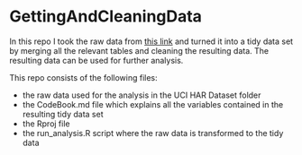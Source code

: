 # GettingAndCleaningData
In this repo I took the raw data from [this link](http://archive.ics.uci.edu/ml/datasets/Human+Activity+Recognition+Using+Smartphones) and turned it into a tidy data set by merging all the relevant tables and cleaning the resulting data. The resulting data can be used for further analysis.

This repo consists of the following files:

* the raw data used for the analysis in the UCI HAR Dataset folder
* the CodeBook.md file which explains all the variables contained in the resulting tidy data set
* the Rproj file
* the run_analysis.R script where the raw data is transformed to the tidy data
